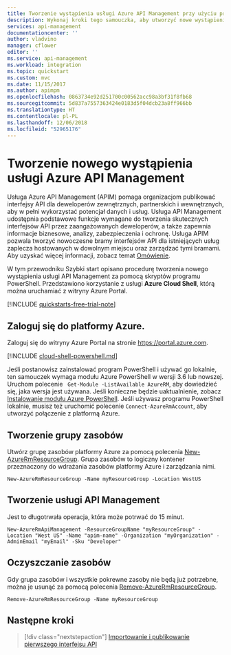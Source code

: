 ```yaml
---
title: Tworzenie wystąpienia usługi Azure API Management przy użyciu programu PowerShell | Microsoft Docs
description: Wykonaj kroki tego samouczka, aby utworzyć nowe wystąpienie usługi Azure API Management.
services: api-management
documentationcenter: ''
author: vladvino
manager: cflower
editor: ''
ms.service: api-management
ms.workload: integration
ms.topic: quickstart
ms.custom: mvc
ms.date: 11/15/2017
ms.author: apimpm
ms.openlocfilehash: 0863734e92d251700c00562acc98a3bf31f8fb68
ms.sourcegitcommit: 5d837a7557363424e0183d5f04dcb23a8ff966bb
ms.translationtype: HT
ms.contentlocale: pl-PL
ms.lasthandoff: 12/06/2018
ms.locfileid: "52965176"
---
```

# <a name="create-a-new-azure-api-management-service-instance"></a>Tworzenie nowego wystąpienia usługi Azure API Management

Usługa Azure API Management (APIM) pomaga organizacjom publikować interfejsy API dla deweloperów zewnętrznych, partnerskich i wewnętrznych, aby w pełni wykorzystać potencjał danych i usług. Usługa API Management udostępnia podstawowe funkcje wymagane do tworzenia skutecznych interfejsów API przez zaangażowanych deweloperów, a także zapewnia informacje biznesowe, analizy, zabezpieczenia i ochronę. Usługa APIM pozwala tworzyć nowoczesne bramy interfejsów API dla istniejących usług zaplecza hostowanych w dowolnym miejscu oraz zarządzać tymi bramami. Aby uzyskać więcej informacji, zobacz temat [Omówienie](api-management-key-concepts.md).

W tym przewodniku Szybki start opisano procedurę tworzenia nowego wystąpienia usługi API Management za pomocą skryptów programu PowerShell. Przedstawiono korzystanie z usługi **Azure Cloud Shell**, którą można uruchamiać z witryny Azure Portal.

[!INCLUDE [quickstarts-free-trial-note](../../includes/quickstarts-free-trial-note.md)]

## <a name="log-in-to-azure"></a>Zaloguj się do platformy Azure.

Zaloguj się do witryny Azure Portal na stronie https://portal.azure.com.

[!INCLUDE [cloud-shell-powershell.md](../../includes/cloud-shell-powershell.md)]

Jeśli postanowisz zainstalować program PowerShell i używać go lokalnie, ten samouczek wymaga modułu Azure PowerShell w wersji 3.6 lub nowszej. Uruchom polecenie ` Get-Module -ListAvailable AzureRM`, aby dowiedzieć się, jaka wersja jest używana. Jeśli konieczne będzie uaktualnienie, zobacz [Instalowanie modułu Azure PowerShell](/powershell/azure/install-azurerm-ps). Jeśli używasz programu PowerShell lokalnie, musisz też uruchomić polecenie `Connect-AzureRmAccount`, aby utworzyć połączenie z platformą Azure.


## <a name="create-resource-group"></a>Tworzenie grupy zasobów

Utwórz grupę zasobów platformy Azure za pomocą polecenia [New-AzureRmResourceGroup](/powershell/module/azurerm.resources/new-azurermresourcegroup). Grupa zasobów to logiczny kontener przeznaczony do wdrażania zasobów platformy Azure i zarządzania nimi. 

```azurepowershell-interactive
New-AzureRmResourceGroup -Name myResourceGroup -Location WestUS
```

## <a name="create-an-api-management-service"></a>Tworzenie usługi API Management

Jest to długotrwała operacja, która może potrwać do 15 minut.

```azurepowershell-interactive
New-AzureRmApiManagement -ResourceGroupName "myResourceGroup" -Location "West US" -Name "apim-name" -Organization "myOrganization" -AdminEmail "myEmail" -Sku "Developer"
```

## <a name="clean-up-resources"></a>Oczyszczanie zasobów

Gdy grupa zasobów i wszystkie pokrewne zasoby nie będą już potrzebne, można je usunąć za pomocą polecenia [Remove-AzureRmResourceGroup](/powershell/module/azurerm.resources/remove-azurermresourcegroup).

```azurepowershell-interactive
Remove-AzureRmResourceGroup -Name myResourceGroup
```

## <a name="next-steps"></a>Następne kroki

> [!div class="nextstepaction"]
> [Importowanie i publikowanie pierwszego interfejsu API](import-and-publish.md)
